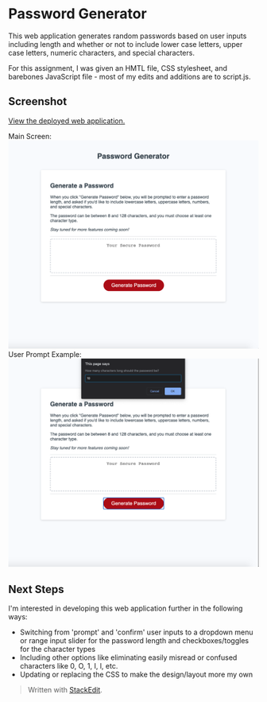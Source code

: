# Password Generator
This web application generates random passwords based on user inputs including length and whether or not to include lower case letters, upper case letters, numeric characters, and special characters.

For this assignment, I was given an HMTL file, CSS stylesheet, and barebones JavaScript file - most of my edits and additions are to script.js.

## Screenshot
[View the deployed web application.](https://dandandanoneil.github.io/password-generator/index.html)

Main Screen:
<img src="images/password-generator.png" alt="Password Generator main screen screenshot">
User Prompt Example:
<img src="images/password-generator-user-prompts.png" alt="Password Generator user imput example screenshot">

## Next Steps
I'm interested in developing this web application further in the following ways:
 - Switching from 'prompt' and 'confirm' user inputs to a dropdown menu or range input slider for the password length and checkboxes/toggles for the character types
 - Including other options like eliminating easily misread or confused characters like 0, O, 1, I, l, etc.
 - Updating or replacing the CSS to make the design/layout more my own

> Written with [StackEdit](https://stackedit.io/).